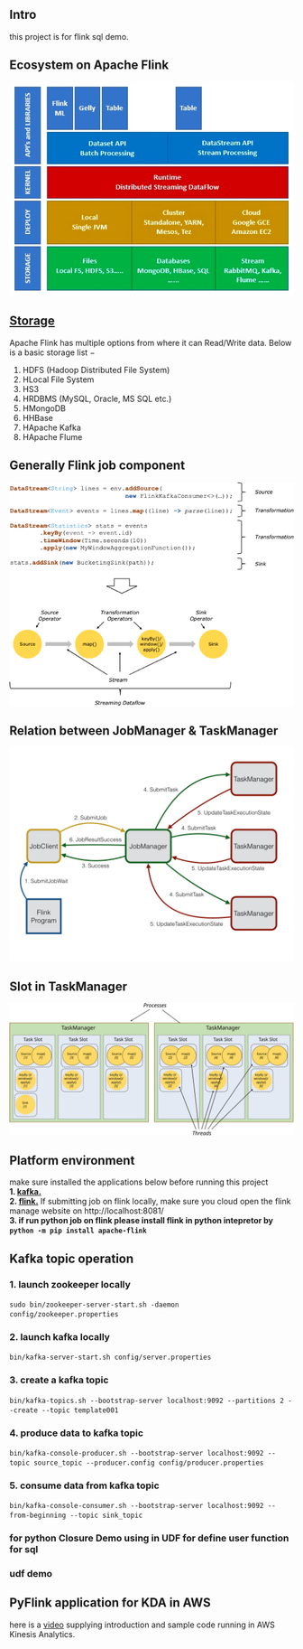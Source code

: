 ## Intro
this project is for flink sql demo.

## Ecosystem on Apache Flink
![](readmeimg/flinkarch.png)

## [Storage](https://nightlies.apache.org/flink/flink-docs-master/docs/connectors/table/overview/) 
Apache Flink has multiple options from where it can Read/Write data. Below is a basic storage list −
<ol>
<li>HDFS (Hadoop Distributed File System)</li>
<li>HLocal File System</li>
<li>HS3</li>
<li>HRDBMS (MySQL, Oracle, MS SQL etc.)</li>
<li>HMongoDB</li>
<li>HHBase</li>
<li>HApache Kafka</li>
<li>HApache Flume</li>
</ol>

## Generally Flink job component
![img.png](readmeimg/flinkcodeprocess.png)

## Relation between JobManager & TaskManager
![img.png](readmeimg/jobmanagerandtaskmanager.png)

## Slot in TaskManager
![img.png](readmeimg/slot_sharing.svg)


## Platform environment
make sure installed the applications below before running this project <br>
<b>1. [kafka.](https://kafka.apache.org/downloads) <br></b>
<b>2. [flink.](https://www.apache.org/dyn/closer.lua/flink/flink-1.17.0/flink-1.17.0-bin-scala_2.12.tgz)</b> If submitting job on flink locally, make sure you cloud open the 
flink manage website on http://localhost:8081/ <br>
<b>3. if run python job on flink please install flink in python intepretor by ``python -m pip install apache-flink`` </b>


## Kafka topic operation

### 1. launch zookeeper locally

   <code>sudo bin/zookeeper-server-start.sh -daemon config/zookeeper.properties</code>
### 2. launch kafka locally  
``bin/kafka-server-start.sh config/server.properties``
### 3. create a kafka topic
``bin/kafka-topics.sh --bootstrap-server localhost:9092 --partitions 2 --create --topic template001``
### 4. produce data to kafka topic
``bin/kafka-console-producer.sh --bootstrap-server localhost:9092 --topic source_topic --producer.config config/producer.properties``
### 5. consume data from kafka topic
``bin/kafka-console-consumer.sh --bootstrap-server localhost:9092 --from-beginning --topic sink_topic``


### for python Closure Demo using in UDF for define user function for sql

### udf demo

## PyFlink application for KDA in AWS
here is a [video](https://www.youtube.com/watch?v=00JgwB5vJps) supplying introduction and sample code running in AWS Kinesis Analytics.  
